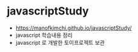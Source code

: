 # javascriptStudy

- https://manofkimchi.github.io/javascriptStudy/
- javascript 학습내용 정리
- javascript 로 개발한 토이프로젝트 보관
